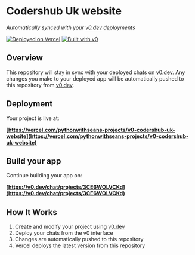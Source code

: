 # Codershub Uk website

*Automatically synced with your [v0.dev](https://v0.dev) deployments*

[![Deployed on Vercel](https://img.shields.io/badge/Deployed%20on-Vercel-black?style=for-the-badge&logo=vercel)](https://vercel.com/pythonwithseans-projects/v0-codershub-uk-website)
[![Built with v0](https://img.shields.io/badge/Built%20with-v0.dev-black?style=for-the-badge)](https://v0.dev/chat/projects/3CE6WOLVCKd)

## Overview

This repository will stay in sync with your deployed chats on [v0.dev](https://v0.dev).
Any changes you make to your deployed app will be automatically pushed to this repository from [v0.dev](https://v0.dev).

## Deployment

Your project is live at:

**[https://vercel.com/pythonwithseans-projects/v0-codershub-uk-website](https://vercel.com/pythonwithseans-projects/v0-codershub-uk-website)**

## Build your app

Continue building your app on:

**[https://v0.dev/chat/projects/3CE6WOLVCKd](https://v0.dev/chat/projects/3CE6WOLVCKd)**

## How It Works

1. Create and modify your project using [v0.dev](https://v0.dev)
2. Deploy your chats from the v0 interface
3. Changes are automatically pushed to this repository
4. Vercel deploys the latest version from this repository